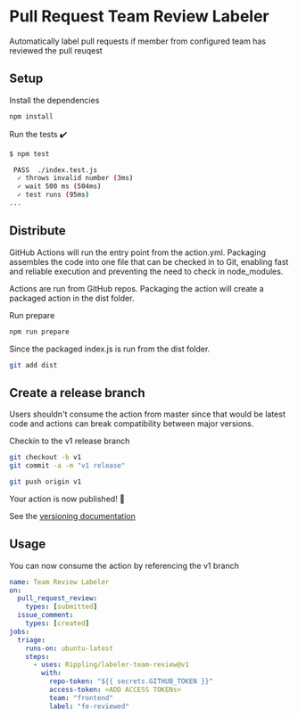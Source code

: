 # Pull Request Team Review Labeler

Automatically label pull requests if member from configured team has reviewed the pull reuqest

## Setup

Install the dependencies

```bash
npm install
```

Run the tests :heavy_check_mark:

```bash
$ npm test

 PASS  ./index.test.js
  ✓ throws invalid number (3ms)
  ✓ wait 500 ms (504ms)
  ✓ test runs (95ms)
...
```

## Distribute

GitHub Actions will run the entry point from the action.yml. Packaging assembles the code into one file that can be checked in to Git, enabling fast and reliable execution and preventing the need to check in node_modules.

Actions are run from GitHub repos. Packaging the action will create a packaged action in the dist folder.

Run prepare

```bash
npm run prepare
```

Since the packaged index.js is run from the dist folder.

```bash
git add dist
```

## Create a release branch

Users shouldn't consume the action from master since that would be latest code and actions can break compatibility between major versions.

Checkin to the v1 release branch

```bash
git checkout -b v1
git commit -a -m "v1 release"
```

```bash
git push origin v1
```

Your action is now published! :rocket:

See the [versioning documentation](https://github.com/actions/toolkit/blob/master/docs/action-versioning.md)

## Usage

You can now consume the action by referencing the v1 branch

```yaml
name: Team Review Labeler
on:
  pull_request_review:
    types: [submitted]
  issue_comment:
    types: [created]
jobs:
  triage:
    runs-on: ubuntu-latest
    steps:
      - uses: Rippling/labeler-team-review@v1
        with:
          repo-token: "${{ secrets.GITHUB_TOKEN }}"
          access-token: <ADD ACCESS TOKENs>
          team: "frontend"
          label: "fe-reviewed"
```
